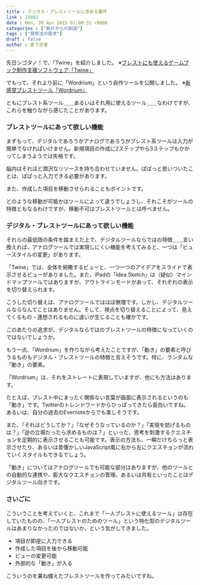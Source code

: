 ```yaml
---
title : デジタル・ブレストツールに求める要件
link : 15892
date : Mon, 20 Apr 2015 01:00:31 +0000
categories : ["断片からの創造"]
tags : ["発想法の探求"]
draft : false
author : 倉下忠憲
---
```


先日シゴタノ！で、「Twine」を紹介しました。
※<a href="http://cyblog.jp/modules/weblogs/18223" target="_blank">ブレストにも使えるゲームブック制作支援ソフトウェア「Twine」</a>

でもって、それより前に「Wordrium」という自作ツールを公開しました。
※<a href="https://rashita.net/blog/?p=15832" target="_blank">新感覚ブレストツール「Wordrium」</a>

ともにブレスト系ツール＿＿あるいはそれ用に使えるツール＿＿なわけですが、これらを触りながら感じたことがあります。


<H3>ブレストツールにあって欲しい機能</H3>

まずもって、デジタルであろうがアナログであろうがブレスト系ツールは入力が簡単でなければいけません。新規項目の作成に2ステップやら3ステップもかかってしまうようでは失格です。

脳内はそれほど潤沢なリソースを持ち合わせていません。ぱぱっと思いついたことは、ぱぱっと入力できる必要があります。

また、作成した項目を移動させられることもポイントです。

どのような移動が可能かはツールによって違うでしょうし、それこそがツールの特徴ともなるわけですが、移動不可はブレストツールとは呼べません。

<H3>デジタル・ブレストツールにあって欲しい機能</H3>

それらの最低限の条件を踏まえた上で、デジタルツールならではの特徴＿＿言い換えれば、アナログツールでは実現しにくい機能を考えてみると、一つは「ビュースタイルの変更」があります。

「Twine」では、全体を俯瞰するビューと、一つ一つのアイデアをスライドで表示させるビューがありました。また、iPadの「Idea Sketch」は（疑似）マインドマップツールではありますが、アウトラインモードがあって、それぞれの表示を切り替えられます。

こうした切り替えは、アナログツールではほぼ無理です。しかし、デジタルツールならなんてことはありません。そして、視点を切り替えることによって、見えてくるもの・連想されるものに違いが生じることも確かです。

このあたりの追求が、デジタルならではのブレストツールの特徴になっていくのではないでしょうか。

もう一点、「Wordrium」を作りながら考えたことですが、「動き」の要素と呼びうるものもデジタル・ブレストツールの特徴と言えそうです。特に、ランダムな「動き」の要素。

「Wordrium」は、それをストレートに表現していますが、他にも方法はあります。

たとえば、ブレスト中にまったく関係ない言葉が画面に表示されるというのも「動き」です。Twitterのトレンドワードからひっぱってきたら面白いですね。あるいは、自分の過去のEvernoteからでも楽しそうです。

また、「それはどうしてか？」「なぜそうなっているのか？」「実現を妨げるものは？」「逆の立場だったら求めるものは？」といった、思考を刺激するクエスチョンを定期的に表示させることも可能です。表示の方法も、一瞬だけちらっと表示させたり、あるいは昔懐かしいJavaScript風に右から左にクエスチョンが流れていくスタイルもできるでしょう。

「動き」についてはアナログツールでも可能な部分はありますが、他のツールとの自動的な連携や、膨大なクエスチョンの管理、あるいは共有といったことはデジタルツール向きです。

<H3>さいごに</H3>

こういうことを考えていくと、これまで「一人ブレストに使えるツール」は存在していたものの、「一人ブレストのためのツール」という特化型のデジタルツールはあまりなかったのではないか、という気がしてきました。

<ul>
<li>項目が即座に入力できる</li>
<li>作成した項目を後から移動可能</li>
<li>ビューの変更可能</li>
<li>外部的な「動き」が入る</li>
</ul>

こういうのを兼ね備えたブレストツールを作ってみたいですね。